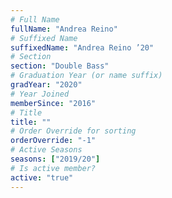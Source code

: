 ```yaml
---
# Full Name
fullName: "Andrea Reino"
# Suffixed Name
suffixedName: "Andrea Reino ’20"
# Section
section: "Double Bass"
# Graduation Year (or name suffix)
gradYear: "2020"
# Year Joined
memberSince: "2016"
# Title
title: ""
# Order Override for sorting
orderOverride: "-1"
# Active Seasons
seasons: ["2019/20"]
# Is active member?
active: "true"
---
```


